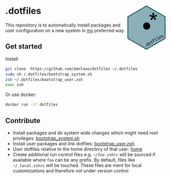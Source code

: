 # .dotfiles <img src='.logo.png' align="right" height="138.5" />

This repository  is to automatically install  packages and user configuration on a new system  in [my](https://github.com/danlooo) preferred way.

## Get started

Install:

```sh
git clone  https://github.com/danlooo/dotfiles ~/.dotfiles
sudo sh /.dotfiles/bootstrap_system.sh 
zsh ~/.dotfiles/bootstrap_user.zsh 
exec zsh
```

Or use docker:
```sh
docker run -it dotfiles
```

## Contribute

-  Install packages and do system wide changes which  might  need root privileges: [bootstrap_system.sh](bootstrap_system.sh)
-  Install user packages and link  dotfiles:  [bootstrap_user.zsh](bootstrap_user.zsh)
-  User  dotfiles relative to the home directory of that user: [home](home)
-  Create additional run control files e.g.  `~/foo.zshrc` will be sourced if available where `foo` can be any prefix. By default, files like  `~/.local.zshrc` will be touched. These files are ment for local customizations and therefore not under version control